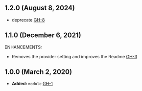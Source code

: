 ## 1.2.0 (August 8, 2024)

- deprecate [GH-8](https://github.com/alibabacloud-automation/terraform-alicloud-slb-udp/pull/6)

## 1.1.0 (December 6, 2021)

ENHANCEMENTS:

- Removes the provider setting and improves the Readme [GH-3](https://github.com/terraform-alicloud-modules/terraform-alicloud-slb-udp/pull/3)

## 1.0.0 (March 2, 2020)

- **Added:** `module` [GH-1](https://github.com/terraform-alicloud-modules/terraform-alicloud-slb-udp/pull/1)
